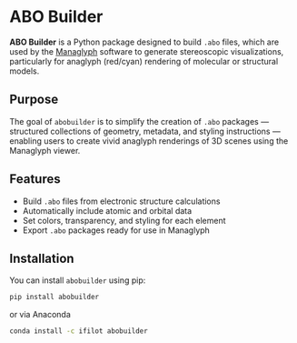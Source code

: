 # ABO Builder

**ABO Builder** is a Python package designed to build `.abo` files, which are
used by the [Managlyph](https://www.managlyph.nl) software to generate
stereoscopic visualizations, particularly for anaglyph (red/cyan) rendering of
molecular or structural models.

## Purpose

The goal of `abobuilder` is to simplify the creation of `.abo` packages —
structured collections of geometry, metadata, and styling instructions —
enabling users to create vivid anaglyph renderings of 3D scenes using the
Managlyph viewer.

## Features

- Build `.abo` files from electronic structure calculations
- Automatically include atomic and orbital data
- Set colors, transparency, and styling for each element
- Export `.abo` packages ready for use in Managlyph

## Installation

You can install `abobuilder` using pip:

```bash
pip install abobuilder
```

or via Anaconda

```bash
conda install -c ifilot abobuilder
```